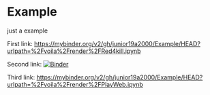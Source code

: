 # Example
just a example

First link:
https://mybinder.org/v2/gh/junior19a2000/Example/HEAD?urlpath=%2Fvoila%2Frender%2FRed4kill.ipynb

Second link:
[![Binder](https://mybinder.org/badge_logo.svg)](https://mybinder.org/v2/gh/junior19a2000/Example/HEAD?urlpath=%2Fvoila%2Frender%2FRed4kill.ipynb)

Third link:
https://mybinder.org/v2/gh/junior19a2000/Example/HEAD?urlpath=%2Fvoila%2Frender%2FPlayWeb.ipynb

